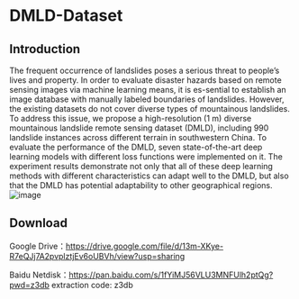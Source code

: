 # DMLD-Dataset
## Introduction
The frequent occurrence of landslides poses a serious threat to people’s lives and property. In order to evaluate disaster hazards based on remote sensing images via machine learning means, it is es-sential to establish an image database with manually labeled boundaries of landslides. However, the existing datasets do not cover diverse types of mountainous landslides. To address this issue, we propose a high-resolution (1 m) diverse mountainous landslide remote sensing dataset (DMLD), including 990 landslide instances across different terrain in southwestern China. To evaluate the performance of the DMLD, seven state-of-the-art deep learning models with different loss functions were implemented on it. The experiment results demonstrate not only that all of these deep learning methods with different characteristics can adapt well to the DMLD, but also that the DMLD has potential adaptability to other geographical regions.
![image](https://github.com/RS-CSU/DMLD-Dataset/assets/108866910/7a202805-3b4a-49af-9693-586ba339dc02)
## Download
Google Drive：https://drive.google.com/file/d/13m-XKye-R7eQJj7A2pvplztjEv6oUBVh/view?usp=sharing

Baidu Netdisk：https://pan.baidu.com/s/1fYiMJ56VLU3MNFUlh2ptQg?pwd=z3db extraction code: z3db 
